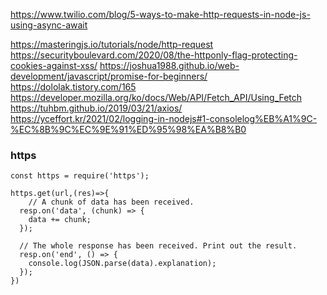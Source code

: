 https://www.twilio.com/blog/5-ways-to-make-http-requests-in-node-js-using-async-await

https://masteringjs.io/tutorials/node/http-request
https://securityboulevard.com/2020/08/the-httponly-flag-protecting-cookies-against-xss/
https://joshua1988.github.io/web-development/javascript/promise-for-beginners/
https://dololak.tistory.com/165
https://developer.mozilla.org/ko/docs/Web/API/Fetch_API/Using_Fetch
https://tuhbm.github.io/2019/03/21/axios/
https://yceffort.kr/2021/02/logging-in-nodejs#1-consolelog%EB%A1%9C-%EC%8B%9C%EC%9E%91%ED%95%98%EA%B8%B0
### https 
```
const https = require('https');

https.get(url,(res)=>{
    // A chunk of data has been received.
  resp.on('data', (chunk) => {
    data += chunk;
  });

  // The whole response has been received. Print out the result.
  resp.on('end', () => {
    console.log(JSON.parse(data).explanation);
  });
})
```
